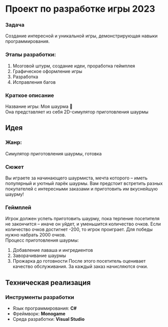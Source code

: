 ﻿# Проект по разработке игры 2023

### Задача
Создание интересной и уникальной игры, демонстрирующая навыки программирования.

### Этапы разработки:
1. Мозговой штурм, создание идеи, проработка геймплея
2. Графическое оформление игры
3. Разработка
4. Исправления багов

### Краткое описание
Название игры: Моя шаурма 🌯
<br>
Она представляет из себя 2D-симулятор приготовления шаурмы

## Идея

### Жанр:
Симулятор приготовления шаурмы, готовка

### Сюжет
Вы играете за начинающего шаурмиста, мечта которого – иметь популярный и уютный ларёк шаурмы. Вам предстоит встретить разных покупателей с интересными заказами и приготовить им вкуснейшую шаурму!

### Геймплей
Игрок должен успеть приготовить шаурму, пока терпение посетителя не закончится – иначе он уйдет, и уменьшится количество очков. Если количество очков достигнет -200, то игрок проиграет.
Для победы нужно набрать 2000 очков.
<br>
Процесс приготовления шаурмы:
1. Добавление лаваша и ингредиентов
2. Заворачивание шаурмы
3. Прожарка до готовности
После этого посетитель оценивает качество обслуживания. За каждый заказ начисляются очки.


## Техническая реализация

### Инструменты разработки
* Язык программирования: **C#**
* Фреймворк: **Monogame**
* Среда разработки: **Visual Studio**